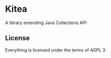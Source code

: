 # Kitea
A library extending Java Collections API

## License
Everything is licensed under the terms of AGPL 3.
